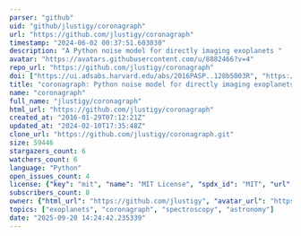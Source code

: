 ```yaml
---
parser: "github"
uid: "github/jlustigy/coronagraph"
url: "https://github.com/jlustigy/coronagraph"
timestamp: "2024-06-02 00:37:51.603030"
description: "A Python noise model for directly imaging exoplanets "
avatar: "https://avatars.githubusercontent.com/u/8882466?v=4"
repo_url: "https://github.com/jlustigy/coronagraph"
doi: ["https://ui.adsabs.harvard.edu/abs/2016PASP..128b5003R", "https://ui.adsabs.harvard.edu/abs/2019JOSS....4.1387L", "https://ui.adsabs.harvard.edu/abs/2024ascl.soft05019L/abstract"]
title: "coronagraph: Python noise model for directly imaging exoplanets"
name: "coronagraph"
full_name: "jlustigy/coronagraph"
html_url: "https://github.com/jlustigy/coronagraph"
created_at: "2016-01-29T07:12:21Z"
updated_at: "2024-02-10T17:35:48Z"
clone_url: "https://github.com/jlustigy/coronagraph.git"
size: 59446
stargazers_count: 6
watchers_count: 6
language: "Python"
open_issues_count: 4
license: {"key": "mit", "name": "MIT License", "spdx_id": "MIT", "url": "https://api.github.com/licenses/mit", "node_id": "MDc6TGljZW5zZTEz"}
subscribers_count: 8
owner: {"html_url": "https://github.com/jlustigy", "avatar_url": "https://avatars.githubusercontent.com/u/8882466?v=4", "login": "jlustigy", "type": "User"}
topics: ["exoplanets", "coronagraph", "spectroscopy", "astronomy"]
date: "2025-09-20 14:24:42.235339"
---
```

